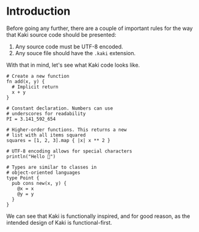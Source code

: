 # Introduction

Before going any further, there are a couple of important rules for the way
that Kaki source code should be presented:

1. Any source code must be UTF-8 encoded.
2. Any souce file should have the `.kaki` extension.

With that in mind, let's see what Kaki code looks like.

```kaki
# Create a new function
fn add(x, y) {
  # Implicit return
  x + y
}

# Constant declaration. Numbers can use
# underscores for readability
PI = 3.141_592_654

# Higher-order functions. This returns a new
# list with all items squared
squares = [1, 2, 3].map { |x| x ** 2 }

# UTF-8 encoding allows for special characters
println("Hello 👋")

# Types are similar to classes in
# object-oriented languages
type Point {
  pub cons new(x, y) {
    @x = x
    @y = y
  }
}
```

We can see that Kaki is functionally inspired, and for good reason, as the
intended design of Kaki is functional-first.
